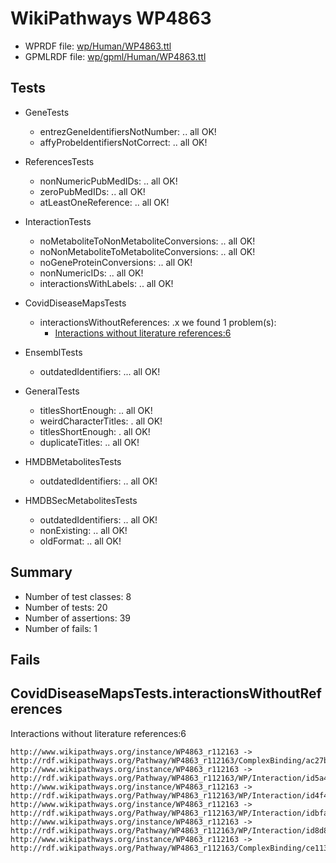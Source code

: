 # WikiPathways WP4863

* WPRDF file: [wp/Human/WP4863.ttl](../wp/Human/WP4863.ttl)
* GPMLRDF file: [wp/gpml/Human/WP4863.ttl](../wp/gpml/Human/WP4863.ttl)

## Tests

* GeneTests
    * entrezGeneIdentifiersNotNumber: .. all OK!
    * affyProbeIdentifiersNotCorrect: .. all OK!

* ReferencesTests
    * nonNumericPubMedIDs: .. all OK!
    * zeroPubMedIDs: .. all OK!
    * atLeastOneReference: .. all OK!

* InteractionTests
    * noMetaboliteToNonMetaboliteConversions: .. all OK!
    * noNonMetaboliteToMetaboliteConversions: .. all OK!
    * noGeneProteinConversions: .. all OK!
    * nonNumericIDs: .. all OK!
    * interactionsWithLabels: .. all OK!

* CovidDiseaseMapsTests
    * interactionsWithoutReferences: .x we found 1 problem(s):
        * [Interactions without literature references:6](#aee88f58)

* EnsemblTests
    * outdatedIdentifiers: ... all OK!

* GeneralTests
    * titlesShortEnough: .. all OK!
    * weirdCharacterTitles: . all OK!
    * titlesShortEnough: . all OK!
    * duplicateTitles: .. all OK!

* HMDBMetabolitesTests
    * outdatedIdentifiers: .. all OK!

* HMDBSecMetabolitesTests
    * outdatedIdentifiers: .. all OK!
    * nonExisting: .. all OK!
    * oldFormat: .. all OK!

## Summary

* Number of test classes: 8
* Number of tests: 20
* Number of assertions: 39
* Number of fails: 1

## Fails

<a name="aee88f58" />

## CovidDiseaseMapsTests.interactionsWithoutReferences

Interactions without literature references:6
```
http://www.wikipathways.org/instance/WP4863_r112163 -> http://rdf.wikipathways.org/Pathway/WP4863_r112163/ComplexBinding/ac27b
http://www.wikipathways.org/instance/WP4863_r112163 -> http://rdf.wikipathways.org/Pathway/WP4863_r112163/WP/Interaction/id5a4fd155
http://www.wikipathways.org/instance/WP4863_r112163 -> http://rdf.wikipathways.org/Pathway/WP4863_r112163/WP/Interaction/id4f4ebe11
http://www.wikipathways.org/instance/WP4863_r112163 -> http://rdf.wikipathways.org/Pathway/WP4863_r112163/WP/Interaction/idbfaf590f
http://www.wikipathways.org/instance/WP4863_r112163 -> http://rdf.wikipathways.org/Pathway/WP4863_r112163/WP/Interaction/id8d83e948
http://www.wikipathways.org/instance/WP4863_r112163 -> http://rdf.wikipathways.org/Pathway/WP4863_r112163/ComplexBinding/ce113

```
